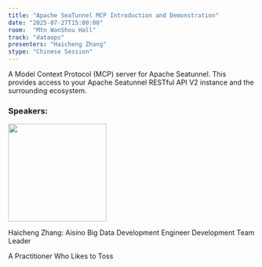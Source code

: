 ```yaml
---
title: "Apache SeaTunnel MCP Introduction and Demonstration"
date: "2025-07-27T15:00:00"
room:  "Mtn WanShou Hall"
track: "dataops"
presenters: "Haicheng Zhang"
stype: "Chinese Session"
---
```


A Model Context Protocol (MCP) server for Apache Seatunnel. This provides access to your Apache Seatunnel RESTful API V2 instance and the surrounding ecosystem.


### Speakers:


<img src="https://sessionize.com/image/5b51-400o400o1-LRLn5ZYuUjM2fthfiQ9yVW.jpg" width="200" /><br/>

Haicheng Zhang: Aisino Big Data Development Engineer Development Team Leader

A Practitioner Who Likes to Toss